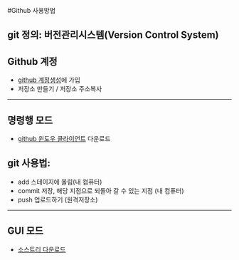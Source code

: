 #Github 사용방법
## git 정의: 버전관리시스템(Version Control System)
## Github 계정
* [github 계정생성](https://github.com/jcshim)에 가입
* 저장소 만들기 / 저장소 주소복사
----------------
## 명령행 모드
* [github 윈도우 클라이언트](https://desktop.github.com/) 다운로드
## git 사용법:
* add 스테이지에 올림(내 컴퓨터)
* commit 저장, 해당 지점으로 되돌아 갈 수 있는 지점 (내 컴퓨터)
* push 업로드하기 (원격저장소)
----------------
## GUI 모드 
* [소스트리 다운로드](https://www.sourcetreeapp.com)
